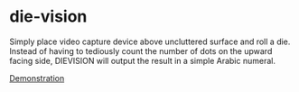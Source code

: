 # die-vision
Simply place video capture device above uncluttered surface and roll a die. Instead of having to tediously count the number of dots on the upward facing side, DIEVISION will output the result in a simple Arabic numeral.

[Demonstration](https://www.youtube.com/watch?v=nyuriTatkUo&feature=youtu.be)
